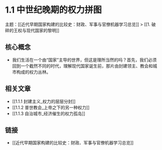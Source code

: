 # 1.1 中世纪晚期的权力拼图

主题：[[近代早期国家构建的比较史：财政、军事与官僚机器学习总览]] > [[1. 破碎的王权与现代国家的黎明]]

## 核心概念

- 我们生活在一个由“国家”主导的世界，但这是理所当然的吗？首先，我们必须回到一个截然不同的时代，理解现代国家诞生前，那片由封建领主、教会和城市构成的权力丛林。

## 相关文章

- [[1.1.1 封建主义_权力的层层分封]]
- [[1.1.2 普世教会_上帝之下的另一种权力]]
- [[1.1.3 自治城市_经济催生的权力孤岛]]

## 链接

- [[近代早期国家构建的比较史：财政、军事与官僚机器学习总览]]
